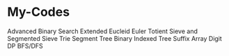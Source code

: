 # My-Codes

Advanced Binary Search
Extended Eucleid
Euler Totient
Sieve and Segmented Sieve
Trie
Segment Tree
Binary Indexed Tree
Suffix Array
Digit DP
BFS/DFS



